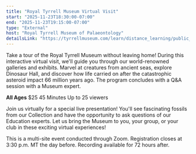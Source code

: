 ```yaml
---
title: "Royal Tyrrell Museum Virtual Visit"
start: "2025-11-23T18:30:00-07:00"
end: "2025-11-23T19:15:00-07:00"
type: "External"
host: "Royal Tyrrell Museum of Palaeontology"
detailsLink: "https://tyrrellmuseum.com/learn/distance_learning/public_webcasts"
---
```

Take a tour of the Royal Tyrrell Museum without leaving home! During this interactive virtual visit, we'll guide you through our world-renowned galleries and exhibits. Marvel at creatures from ancient seas, explore Dinosaur Hall, and discover how life carried on after the catastrophic asteroid impact 66 million years ago. The program concludes with a Q&A session with a Museum expert.

**All Ages**
$25
45 Minutes
Up to 25 viewers

Join us virtually for a special live presentation! You'll see fascinating fossils from our Collection and have the opportunity to ask questions of our Education experts. Let us bring the Museum to you, your group, or your club in these exciting virtual experiences!

This is a multi-site event conducted through Zoom. Registration closes at 3:30 p.m. MT the day before. Recording available for 72 hours after.